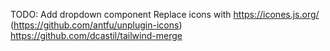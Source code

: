 TODO:
Add dropdown component
Replace icons with https://icones.js.org/ (https://github.com/antfu/unplugin-icons)
https://github.com/dcastil/tailwind-merge